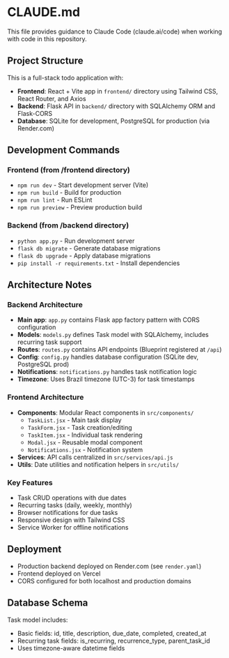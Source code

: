 # CLAUDE.md

This file provides guidance to Claude Code (claude.ai/code) when working with code in this repository.

## Project Structure

This is a full-stack todo application with:
- **Frontend**: React + Vite app in `frontend/` directory using Tailwind CSS, React Router, and Axios
- **Backend**: Flask API in `backend/` directory with SQLAlchemy ORM and Flask-CORS
- **Database**: SQLite for development, PostgreSQL for production (via Render.com)

## Development Commands

### Frontend (from /frontend directory)
- `npm run dev` - Start development server (Vite)
- `npm run build` - Build for production
- `npm run lint` - Run ESLint
- `npm run preview` - Preview production build

### Backend (from /backend directory)
- `python app.py` - Run development server
- `flask db migrate` - Generate database migrations
- `flask db upgrade` - Apply database migrations
- `pip install -r requirements.txt` - Install dependencies

## Architecture Notes

### Backend Architecture
- **Main app**: `app.py` contains Flask app factory pattern with CORS configuration
- **Models**: `models.py` defines Task model with SQLAlchemy, includes recurring task support
- **Routes**: `routes.py` contains API endpoints (Blueprint registered at `/api`)
- **Config**: `config.py` handles database configuration (SQLite dev, PostgreSQL prod)
- **Notifications**: `notifications.py` handles task notification logic
- **Timezone**: Uses Brazil timezone (UTC-3) for task timestamps

### Frontend Architecture
- **Components**: Modular React components in `src/components/`
  - `TaskList.jsx` - Main task display
  - `TaskForm.jsx` - Task creation/editing
  - `TaskItem.jsx` - Individual task rendering
  - `Modal.jsx` - Reusable modal component
  - `Notifications.jsx` - Notification system
- **Services**: API calls centralized in `src/services/api.js`
- **Utils**: Date utilities and notification helpers in `src/utils/`

### Key Features
- Task CRUD operations with due dates
- Recurring tasks (daily, weekly, monthly)
- Browser notifications for due tasks
- Responsive design with Tailwind CSS
- Service Worker for offline notifications

## Deployment
- Production backend deployed on Render.com (see `render.yaml`)
- Frontend deployed on Vercel
- CORS configured for both localhost and production domains

## Database Schema
Task model includes:
- Basic fields: id, title, description, due_date, completed, created_at
- Recurring task fields: is_recurring, recurrence_type, parent_task_id
- Uses timezone-aware datetime fields